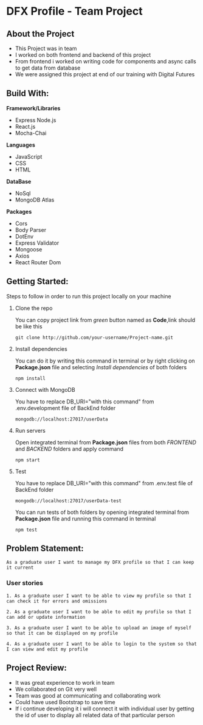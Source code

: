 ﻿DFX Profile - Team Project
==========================

About the Project
-------

- This Project was in team
- I worked on both frontend and backend of this project
- From frontend i worked on writing code for components and async calls to get data from database
- We were assigned this project at end of our training with Digital Futures

Build With:
-------
**Framework/Libraries**
- Express Node.js
- React.js
- Mocha-Chai

**Languages**
- JavaScript
- CSS
- HTML

**DataBase**
- NoSql
- MongoDB Atlas

**Packages**
- Cors
- Body Parser
- DotEnv
- Express Validator
- Mongoose
- Axios
- React Router Dom

Getting Started:
-------
Steps to follow in order to run this project locally on your machine

1. Clone the repo

    You can copy project link from *green* button named as **Code**,link should be like this
    ```
    git clone http://github.com/your-username/Project-name.git
    ```
2. Install dependencies

    You can do it by writing this command in terminal or by right clicking on **Package.json** file and selecting *Install dependencies* of both folders
    ```
    npm install
    ```
3. Connect with MongoDB

    You have to replace DB_URI="with this command" from .env.development file of BackEnd folder
    ```
    mongodb://localhost:27017/userData
    ```
4. Run servers

    Open integrated terminal from **Package.json** files from both *FRONTEND* and *BACKEND* folders and apply command
    ```
    npm start
    ```

5. Test

    You have to replace DB_URI="with this command" from .env.test file of BackEnd folder
    ```
    mongodb://localhost:27017/userData-test
    ```
    You can run tests of both folders by opening integrated terminal from **Package.json** file and running this command in terminal
    ```
    npm test
    ```
Problem Statement:
---------

```
As a graduate user I want to manage my DFX profile so that I can keep it current
```

### User stories
```
1. As a graduate user I want to be able to view my profile so that I can check it for errors and omissions

2. As a graduate user I want to be able to edit my profile so that I can add or update information

3. As a graduate user I want to be able to upload an image of myself so that it can be displayed on my profile

4. As a graduate user I want to be able to login to the system so that I can view and edit my profile
```

Project Review:
-----

- It was great experience to work in team
- We collaborated on Git very well
- Team was good at communicating and collaborating work
- Could have used Bootstrap to save time
- If i continue developing it i will connect it with individual user by getting the id of user to display all related data of that particular person
